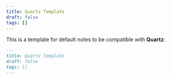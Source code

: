 ```yaml
---
title: Quartz Template
draft: false
tags: []
---
```

This is a template for default notes to be compatible with **Quartz**:
```markdown
---
title: Quartz Template
draft: false
tags: []
---
```
